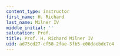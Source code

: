 ```yaml
---
content_type: instructor
first_name: H. Richard
last_name: Milner IV
middle_initial: ''
salutation: Prof.
title: Prof. H. Richard Milner IV
uid: ad75cd27-cf58-2fae-3fb5-e06daebdc7c4
---
```

